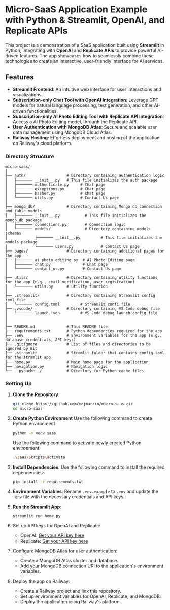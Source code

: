 # Micro-SaaS Application Example with Python &amp; Streamlit, OpenAI, and Replicate APIs

This project is a demonstration of a SaaS application built using **Streamlit** in Python, integrating with **OpenAI** and **Replicate APIs** to provide powerful AI-driven features. The app showcases how to seamlessly combine these technologies to create an interactive, user-friendly interface for AI services.

## Features
- **Streamlit Frontend**: An intuitive web interface for user interactions and visualizations.
- **Subscription-only Chat Tool with OpenAI Integration**: Leverage GPT models for natural language processing, text generation, and other AI-driven functionalities.
- **Subscription-only AI Photo Editing Tool with Replicate API Integration**: Access a AI Photo Editing model, through the Replicate API.
- **User Authentication with MongoDB Atlas**: Secure and scalable user data management using MongoDB Cloud Atlas.
- **Railway Hosting**: Effortless deployment and hosting of the application on Railway's cloud platform.

### Directory Structure
```
micro-saas/
│
├── auth/                  # Directory containing authentication logic
│   ├─────── __init__.py   # This file initializes the auth package
│   ├─────── authenticate.py     # Chat page
│   ├─────── exceptions.py       # Chat page
│   ├─────── hasher.py           # Chat page
│   └─────── utils.py            # Contact Us page
│
├── mongo_db/              # Directory containing Mongo db connection and table models
│   ├─────── __init__.py           # This file initializes the mongo_db package
│   ├─────── connections.py        # Connection logic
│   └─────── models/               # Directory containing models schemas
│            ├─────── __init__.py         # This file initializes the models package
│            └─────── users.py            # Contact Us page
├── pages/                 # Directory containing additional pages for the app
│   ├─────── ai_photo_editing.py  # AI Photo Editing page
│   ├─────── chat.py              # Chat page
│   └─────── contact_us.py        # Contact Us page
│
├── utils/                 # Directory containing utility functions for the app (e.g., email verification, user registration)
│   └─────── utils.py      # utility function
│
├── .streamlit/            # Directory containing Streamlit config toml file
│   └─────── config.toml         # Streamlit confi file
├── .vscode/               # Directory containing VS Code debug file
│   └─────── launch.json         # VS Code debug launch config file
│
│
├── README.md              # This README file
├── requirements.txt       # Python dependencies required for the app
├── .env                   # Environment variables for the app (e.g., database credentials, API keys)
├── .gitignore             # List of files and directories to be ignored by Git
├── .streamlit             # Stremlit folder that contains config.toml for the stramlit app
├── home.py                # Main home page for the application
├── navigation.py          # Navigation logic
└── __pycache__/           # Directory for Python cache files
```

### Setting Up

1. **Clone the Repository**:
   ```bash
   git clone https://github.com/eejmartin/micro-saas.git
   cd micro-saas
   ```

2. **Create Python Environment**
   Use the following command to create Python environment
   ```bash
   python -m venv saas
   ```
   Use the following command to activate newly created Python environment
   ```bash
   .\saas\Scripts\activate
   ```

4. **Install Dependencies**:
   Use the following command to install the required dependencies:
   ```bash
   pip install -r requirements.txt
   ```

5. **Environment Variables**:
   Rename `.env.example` to `.env` and update the `.env` file with the necessary credentials and API keys.

6. **Run the Streamlit App**:
   ```bash
   streamlit run home.py
   ```

7. Set up API keys for OpenAI and Replicate:
    - OpenAI: [Get your API key here](https://beta.openai.com/signup/)
    - Replicate: [Get your API key here](https://replicate.com/account/api-tokens)
8. Configure MongoDB Atlas for user authentication:
    - Create a MongoDB Atlas cluster and database.
    - Add your MongoDB connection URI to the application's environment variables.
9. Deploy the app on Railway:
    - Create a Railway project and link this repository.
    - Set up environment variables for OpenAI, Replicate, and MongoDB.
    - Deploy the application using Railway's platform.